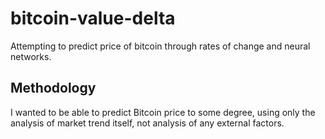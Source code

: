 # bitcoin-value-delta
Attempting to predict price of bitcoin through rates of change and neural networks.

## Methodology

I wanted to be able to predict Bitcoin price to some degree, using only the analysis of market trend itself, not analysis of any external factors.

